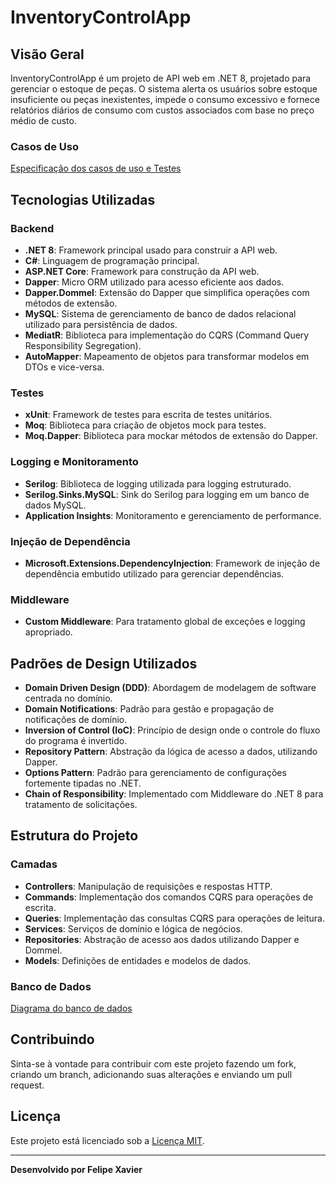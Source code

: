# InventoryControlApp

## Visão Geral

InventoryControlApp é um projeto de API web em .NET 8, projetado para gerenciar o estoque de peças. O sistema alerta os usuários sobre estoque insuficiente ou peças inexistentes, impede o consumo excessivo e fornece relatórios diários de consumo com custos associados com base no preço médio de custo.

### Casos de Uso
[Especificação dos casos de uso e Testes](CasosDeUso/README.md)

## Tecnologias Utilizadas

### Backend

- **.NET 8**: Framework principal usado para construir a API web.
- **C#**: Linguagem de programação principal.
- **ASP.NET Core**: Framework para construção da API web.
- **Dapper**: Micro ORM utilizado para acesso eficiente aos dados.
- **Dapper.Dommel**: Extensão do Dapper que simplifica operações com métodos de extensão.
- **MySQL**: Sistema de gerenciamento de banco de dados relacional utilizado para persistência de dados.
- **MediatR**: Biblioteca para implementação do CQRS (Command Query Responsibility Segregation).
- **AutoMapper**: Mapeamento de objetos para transformar modelos em DTOs e vice-versa.

### Testes

- **xUnit**: Framework de testes para escrita de testes unitários.
- **Moq**: Biblioteca para criação de objetos mock para testes.
- **Moq.Dapper**: Biblioteca para mockar métodos de extensão do Dapper.

### Logging e Monitoramento

- **Serilog**: Biblioteca de logging utilizada para logging estruturado.
- **Serilog.Sinks.MySQL**: Sink do Serilog para logging em um banco de dados MySQL.
- **Application Insights**: Monitoramento e gerenciamento de performance.

### Injeção de Dependência

- **Microsoft.Extensions.DependencyInjection**: Framework de injeção de dependência embutido utilizado para gerenciar dependências.

### Middleware

- **Custom Middleware**: Para tratamento global de exceções e logging apropriado.

## Padrões de Design Utilizados

- **Domain Driven Design (DDD)**: Abordagem de modelagem de software centrada no domínio.
- **Domain Notifications**: Padrão para gestão e propagação de notificações de domínio.
- **Inversion of Control (IoC)**: Princípio de design onde o controle do fluxo do programa é invertido.
- **Repository Pattern**: Abstração da lógica de acesso a dados, utilizando Dapper.
- **Options Pattern**: Padrão para gerenciamento de configurações fortemente tipadas no .NET.
- **Chain of Responsibility**: Implementado com Middleware do .NET 8 para tratamento de solicitações.

## Estrutura do Projeto

### Camadas

- **Controllers**: Manipulação de requisições e respostas HTTP.
- **Commands**: Implementação dos comandos CQRS para operações de escrita.
- **Queries**: Implementação das consultas CQRS para operações de leitura.
- **Services**: Serviços de domínio e lógica de negócios.
- **Repositories**: Abstração de acesso aos dados utilizando Dapper e Dommel.
- **Models**: Definições de entidades e modelos de dados.
  
### Banco de Dados
[Diagrama do banco de dados](BancoDeDados/README.md)

## Contribuindo

Sinta-se à vontade para contribuir com este projeto fazendo um fork, criando um branch, adicionando suas alterações e enviando um pull request.

## Licença

Este projeto está licenciado sob a [Licença MIT](https://opensource.org/licenses/MIT).

---

**Desenvolvido por Felipe Xavier**
